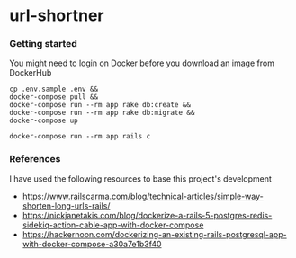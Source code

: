 # url-shortner

### Getting started

You might need to login on Docker before you download an image from DockerHub

```
cp .env.sample .env &&
docker-compose pull &&
docker-compose run --rm app rake db:create &&
docker-compose run --rm app rake db:migrate &&
docker-compose up
```

```
docker-compose run --rm app rails c
```

### References

I have used the following resources to base this project's development

* https://www.railscarma.com/blog/technical-articles/simple-way-shorten-long-urls-rails/
* https://nickjanetakis.com/blog/dockerize-a-rails-5-postgres-redis-sidekiq-action-cable-app-with-docker-compose
* https://hackernoon.com/dockerizing-an-existing-rails-postgresql-app-with-docker-compose-a30a7e1b3f40
